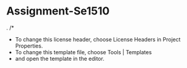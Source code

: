# Assignment-Se1510
.
/*
 * To change this license header, choose License Headers in Project Properties.
 * To change this template file, choose Tools | Templates
 * and open the template in the editor.
 
